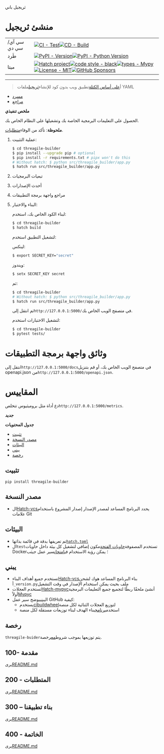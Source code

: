 ثريجيل باني

# منشئ ثريجيل

|             |                                                                                                                                                                                                                                                                                                                                                                                                                                                                                                                                                                                                        |
| ----------- | ------------------------------------------------------------------------------------------------------------------------------------------------------------------------------------------------------------------------------------------------------------------------------------------------------------------------------------------------------------------------------------------------------------------------------------------------------------------------------------------------------------------------------------------------------------------------------------------------------ |
| سي آي/سي دي | [![CI - Test](https://github.com/vanHeemstraSystems/threagile-builder/actions/workflows/test.yml/badge.svg)](https://github.com/vanHeemstraSystems/threagile-builder/actions/workflows/test.yml)[![CD - Build](https://github.com/vanHeemstraSystems/threagile-builder/actions/workflows/build.yml/badge.svg)](https://github.com/vanHeemstraSystems/threagile-builder/actions/workflows/build.yml)                                                                                                                                                                                                    |
| طَرد        | [![PyPI - Version](https://img.shields.io/pypi/v/threagile-builder.svg?logo=pypi&label=PyPI&logoColor=gold)](https://pypi.org/project/threagile-builder/)[![PyPI - Python Version](https://img.shields.io/pypi/pyversions/threagile-builder.svg?logo=python&label=Python&logoColor=gold)](https://pypi.org/project/threagile-builder/)                                                                                                                                                                                                                                                                 |
| ميتا        | [![Hatch project](https://img.shields.io/badge/%F0%9F%A5%9A-Hatch-4051b5.svg)](https://github.com/pypa/hatch)[![code style - black](https://img.shields.io/badge/code%20style-black-000000.svg)](https://github.com/psf/black)[![types - Mypy](https://img.shields.io/badge/types-Mypy-blue.svg)](https://github.com/ambv/black)[![License - MIT](https://img.shields.io/badge/license-MIT-9400d3.svg)](https://spdx.org/licenses/)[![GitHub Sponsors](https://img.shields.io/github/sponsors/vanHeemstraSystems?logo=GitHub%20Sponsors&style=social)](https://github.com/sponsors/vanHeemstraSystems) |

* * *

> أ[على أساس الكتلة](https://developers.google.com/blockly)تطبيق ويب بدون كود للإنشاء[ثريجيل](https://threagile.io)ملفات YAML

-   [مسرد](./GLOSSARY.md)
-   [مراجع](./REFERENCES.md)

**ملخص تنفيذي**

الحصول على التعليمات البرمجية الخاصة بك وتشغيلها على النظام الخاص بك.

**ملحوظة**: تأكد من الوفاء[متطلبات](./200/README.md).

1.  عملية التثبيت:
    ```bash
    $ cd threagile-builder
    $ pip install --upgrade pip # optional
    $ pip install -r requirements.txt # pipx won't do this
    # Without hatch: $ python src/threagile_builder/app.py
    $ hatch run src/threagile_builder/app.py
    ```
2.  تبعيات البرمجيات
3.  أحدث الإصدارات
4.  مراجع واجهة برمجة التطبيقات
5.  البناء والاختبار:

    لبناء الكود الخاص بك، استخدم:

    ```bash
    $ cd threagile-builder
    $ hatch build
    ```

    لتشغيل التطبيق استخدم:

    لينكس:

    ```bash
    $ export SECRET_KEY="secret"
    ```

    ويندوز:

    ```bash
    $ setx SECRET_KEY secret
    ```

    ثم:

    ```bash
    $ cd threagile-builder
    # Without hatch: $ python src/threagile_builder/app.py
    $ hatch run src/threagile_builder/app.py
    ```

    ثم انتقل إلى`http://127.0.0.1:5000/`في متصفح الويب الخاص بك.

    لتشغيل الاختبارات استخدم:

    ```bash
    $ cd threagile-builder
    $ pytest tests/
    ```

# وثائق واجهة برمجة التطبيقات

انتقل إلى`http://127.0.0.1:5000/docs`في متصفح الويب الخاص بك، أو قم بتنزيل openapi.json من`http://127.0.0.1:5000/openapi.json`.

# المقاييس

دع أداة مثل بروميثيوس تتخلص`http://127.0.0.1:5000/metrics`.

**_جديد_**

**جدول المحتويات**

-   [تثبيت](#installation)
-   [مصدر النسخة](#version-source)
-   [البيئات](#environments)
-   [يبني](#build)
-   [رخصة](#license)

## تثبيت

```console
pip install threagile-builder
```

## مصدر النسخة

-   ال[Hatch-vcs](https://github.com/ofek/hatch-vcs)يحدد البرنامج المساعد لمصدر الإصدار إصدار المشروع باستخدام علامات Git

## البيئات

-   تم تعريفها بدقة في قائمة بذاتها[`hatch.toml`](https://hatch.pypa.io/latest/intro/#configuration)
-   ال`test`تستخدم المصفوفة[حاويات الفتحة](https://github.com/ofek/hatch-containers)مكون إضافي لتشغيل كل بيئة داخل حاويات Docker؛ يمكن رؤية الاستخدام في[امتحان](.github/workflows/test.yml)سير عمل جيثب

## يبني

-   تستخدم جميع أهداف البناء[Hatch-vcs](https://github.com/ofek/hatch-vcs)بناء البرنامج المساعد هوك لشحن أ`_version.py`ملف بحيث يمكن استخدام الإصدار في وقت التشغيل
-   تستخدم العجلات[Hatch-mypyc](https://github.com/ofek/hatch-mypyc)أنشئ ملحقًا ربطًا لتجميع جميع التعليمات البرمجية أولاً[Mypyc](https://github.com/mypyc/mypyc)
-   ال[يبني](.github/workflows/build.yml)يوضح سير عمل GitHub كيفية:
    -   يستخدم[cibuildwheel](https://github.com/pypa/cibuildwheel)لتوزيع العجلات الثنائية لكل منصة
    -   استخدم[برنامج](https://hatch.pypa.io/latest/plugins/builder/app/)بناء الهدف لبناء توزيعات مستقلة لكل منصة

## رخصة

`threagile-buider`يتم توزيعها بموجب شروط[مع](https://spdx.org/licenses/MIT.html)رخصة.

## 100- مقدمة

يرى[README.md](./100/README.md)

## 200 - المتطلبات

يرى[README.md](./200/README.md)

## 300 – بناء تطبيقنا

يرى[README.md](./300/README.md)

## 400 - الخاتمة

يرى[README.md](./400/README.md)
